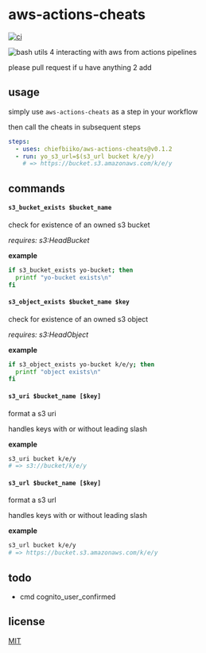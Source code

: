# aws-actions-cheats

[![ci](https://github.com/chiefbiiko/aws-actions-cheats/workflows/ci/badge.svg)](https://github.com/chiefbiiko/aws-actions-cheats/actions?query=workflow%3Aci)

![bash](https://badges.frapsoft.com/bash/v1/bash.png?v=103) utils 4 interacting with aws from actions pipelines

please pull request if u have anything 2 add

## usage

simply use `aws-actions-cheats` as a step in your workflow

then call the cheats in subsequent steps

``` yml
steps:
  - uses: chiefbiiko/aws-actions-cheats@v0.1.2
  - run: yo_s3_url=$(s3_url bucket k/e/y)
    # => https://bucket.s3.amazonaws.com/k/e/y
```

## commands

#### `s3_bucket_exists $bucket_name`

check for existence of an owned s3 bucket

*requires: s3:HeadBucket*

**example**

```sh
if s3_bucket_exists yo-bucket; then
  printf "yo-bucket exists\n"
fi
```

#### `s3_object_exists $bucket_name $key`

check for existence of an owned s3 object

*requires: s3:HeadObject*

**example**

```sh
if s3_object_exists yo-bucket k/e/y; then
  printf "object exists\n"
fi
```

#### `s3_uri $bucket_name [$key]`

format a s3 uri

handles keys with or without leading slash

**example**

```sh
s3_uri bucket k/e/y
# => s3://bucket/k/e/y
```

#### `s3_url $bucket_name [$key]`

format a s3 url

handles keys with or without leading slash

**example**

```sh
s3_url bucket k/e/y
# => https://bucket.s3.amazonaws.com/k/e/y
```

## todo

- cmd cognito_user_confirmed

## license

[MIT](./LICENSE)